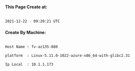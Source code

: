 
   
#### This Page Create at:

```bash

2021-12-22 - 09:20:21 UTC

```

#### Create By Machine:

```bash

Host Name : fv-az135-880

platform  : Linux-5.11.0-1022-azure-x86_64-with-glibc2.31

Ip Local  : 10.1.1.173

```

